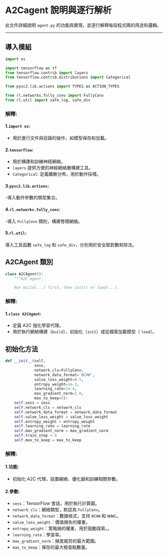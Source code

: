 # A2Cagent 說明與逐行解析

此文件詳細說明 `agent.py` 的功能與實現，並逐行解釋每段程式碼的用途和邏輯。

---

## 導入模組
```python
import os

import tensorflow as tf
from tensorflow.contrib import layers
from tensorflow.contrib.distributions import Categorical

from pysc2.lib.actions import TYPES as ACTION_TYPES

from rl.networks.fully_conv import FullyConv
from rl.util import safe_log, safe_div
```
### **解釋:**

#### 1.`import os`:
- 用於進行文件與目錄的操作，如模型保存和加載。
#### 2.`tensorflow`:
- 用於構建和訓練神經網絡。
- `layers` 提供方便的神經網絡層構建工具。
- `Categorical`: 定義離散分佈，用於動作採樣。
#### 3.`pysc2.lib.actions`:
-導入動作參數的類型集合。
#### 4.`rl.networks.fully_conv`:
-導入 `FullyConv` 類別，構建卷積網絡。
#### 5.`rl.util`:
導入工具函數 `safe_log` 和 `safe_div`，分別用於安全取對數和除法。
## A2CAgent 類別
```python
class A2CAgent():
    """A2C agent.

    Run build(...) first, then init() or load(...).
```
### **解釋:**

#### 1.`class A2CAgent`:
- 定義 A2C 強化學習代理。
- 用於執行網絡構建（`build`）、初始化（`init`）或從檔案加載模型（ `load`）。
## 初始化方法
```python
def __init__(self,
             sess,
             network_cls=FullyConv,
             network_data_format='NCHW',
             value_loss_weight=0.5,
             entropy_weight=1e-3,
             learning_rate=7e-4,
             max_gradient_norm=1.0,
             max_to_keep=5):
    self.sess = sess
    self.network_cls = network_cls
    self.network_data_format = network_data_format
    self.value_loss_weight = value_loss_weight
    self.entropy_weight = entropy_weight
    self.learning_rate = learning_rate
    self.max_gradient_norm = max_gradient_norm
    self.train_step = 0
    self.max_to_keep = max_to_keep
```
### **解釋:**

#### 1.功能:
- 初始化 A2C 代理，設置網絡、優化器和訓練相關參數。
#### 2.參數:
- `sess`：TensorFlow 會話，用於執行計算圖。
- `network_cls`：網絡類型，默認為 `FullyConv`。
- `network_data_format`：數據格式，支持 `NCHW` 和 `NHWC`。
- `value_loss_weight`：價值損失的權重。
- `entropy_weight`：策略熵的權重，用於鼓勵探索。。
- `learning_rate`：學習率。
- `max_gradient_norm`：梯度裁剪的最大範圍。
- `max_to_keep`：保存的最大檢查點數量。






















